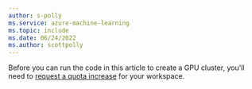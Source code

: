 ```yaml
---
author: s-polly
ms.service: azure-machine-learning
ms.topic: include
ms.date: 06/24/2022
ms.author: scottpolly
---
```


Before you can run the code in this article to create a GPU cluster, you'll need to [request a quota increase](../how-to-manage-quotas.md) for your workspace.
